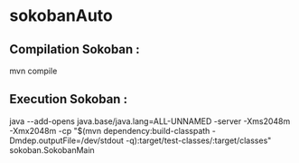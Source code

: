 # sokobanAuto

## Compilation Sokoban : 
mvn compile

## Execution Sokoban : 
java --add-opens java.base/java.lang=ALL-UNNAMED       -server -Xms2048m -Xmx2048m       -cp "$(mvn dependency:build-classpath -Dmdep.outputFile=/dev/stdout -q):target/test-classes/:target/classes"       sokoban.SokobanMain
